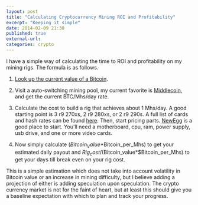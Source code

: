 ```yaml
---
layout: post
title: "Calculating Cryptocurrency Mining ROI and Profitability"
excerpt: "Keeping it simple"
date: 2014-02-09 21:30
published: true
external-url:
categories: crypto
---
```

I have a simple way of calculating the time to ROI and profitability on my mining rigs. The formula is as follows.

1. [Look up the current value of a Bitcoin](http://bitcoinity.org/markets).

2. Visit a auto-switching mining pool, my current favorite is [Middlecoin](http://www.middlecoin.com), and get the current BTC/Mhs/day rate.

3. Calculate the cost to build a rig that achieves about 1 Mhs/day. A good starting point is 3 r9 270xs, 2 r9 280xs, or 2 r9 290s. A full list of cards and hash rates can be found [here](https://litecoin.info/Mining_hardware_comparison). Then, start pricing parts. [NewEgg](http://www.newegg.com) is a good place to start. You'll need a motherboard, cpu, ram, power supply, usb drive, and one or more video cards. 

4. Now simply calculate ($Bitcoin_Value*$Bitcoin_per_Mhs) to get your estimated daily payout and $Rig_cost/($Bitcoin_value*$Bitcoin_per_Mhs) to get your days till break even on your rig cost.

This is a simple estimation which does not take into account volatility in Bitcoin value or an increase in mining difficulty, but I believe adding a projection of either is adding speculation upon speculation. The crypto currency market is not for the faint of heart, but at least this should give you a baseline expectation with which to plan and track your progress.
